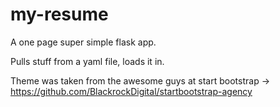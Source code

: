 # my-resume
A one page super simple flask app.

Pulls stuff from a yaml file, loads it in. 

Theme was taken from the awesome guys at start bootstrap -> https://github.com/BlackrockDigital/startbootstrap-agency

